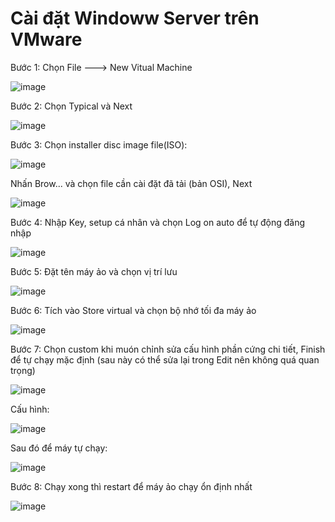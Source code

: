 # Cài đặt Windoww Server trên VMware

Bước 1: Chọn File ---> New Vitual Machine

![image](https://user-images.githubusercontent.com/111721629/187821317-1b48697f-da89-4a9b-8296-031f76b6d4cf.png)

Bước 2: Chọn Typical và Next

![image](https://user-images.githubusercontent.com/111721629/187814480-615053f2-3837-4873-a649-689a526fa6d4.png)

Bước 3: Chọn installer disc image file(ISO):

![image](https://user-images.githubusercontent.com/111721629/187814686-e065f8e0-e78e-4ee5-b9ca-f01bfcd5123b.png)

Nhấn Brow... và chọn file cần cài đặt đã tải (bản OSI), Next

![image](https://user-images.githubusercontent.com/111721629/187821645-94190064-4d38-4adb-a137-b91968cf98eb.png)


Bước 4: Nhập Key, setup cá nhân và chọn Log on auto để tự động đăng nhập

![image](https://user-images.githubusercontent.com/111721629/187821998-3418994b-e27b-4ffb-9f3f-b819709ad675.png)

Bước 5: Đặt tên máy ảo và chọn vị trí lưu

![image](https://user-images.githubusercontent.com/111721629/187822099-6c7ab48a-aa6d-4e8a-a8d6-d66cf710db78.png)

Bước 6: Tích vào Store virtual và chọn bộ nhớ tối đa máy ảo

![image](https://user-images.githubusercontent.com/111721629/187822206-b11f5b02-67b7-494d-b116-e75353051dbe.png)

Bước 7: Chọn custom khi muón chỉnh sửa cấu hình phần cứng chi tiết, Finish để tự chạy mặc định (sau này có thể sửa lại trong Edit nên không quá quan trọng)

![image](https://user-images.githubusercontent.com/111721629/187822420-084cede6-1131-4859-99bc-f01095436803.png)

Cấu hình:

![image](https://user-images.githubusercontent.com/111721629/187822495-5f68624b-3627-47f8-b831-5dffbad4103d.png)

 Sau đó để máy tự chạy:

![image](https://user-images.githubusercontent.com/111721629/187822840-fe8f29b9-8230-4484-806e-2519324d3336.png)


Bước 8: Chạy xong thì restart để máy ảo chạy ổn định nhất

![image](https://user-images.githubusercontent.com/111721629/187824168-9ca2b8ed-05f8-4c9c-b0ca-4423af50513d.png)
